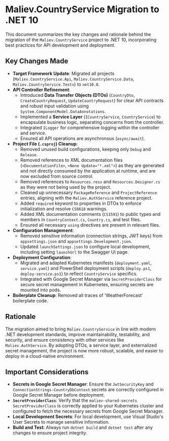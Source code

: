 # Maliev.CountryService Migration to .NET 10

This document summarizes the key changes and rationale behind the migration of the `Maliev.CountryService` project to .NET 10, incorporating best practices for API development and deployment.

## Key Changes Made

*   **Target Framework Update**: Migrated all projects (`Maliev.CountryService.Api`, `Maliev.CountryService.Data`, `Maliev.CountryService.Tests`) to `net10.0`.
*   **API Controller Refinement**:
    *   Introduced **Data Transfer Objects (DTOs)** (`CountryDto`, `CreateCountryRequest`, `UpdateCountryRequest`) for clear API contracts and robust input validation using `System.ComponentModel.DataAnnotations`.
    *   Implemented a **Service Layer** (`ICountryService`, `CountryService`) to encapsulate business logic, separating concerns from the controller.
    *   Integrated `ILogger` for comprehensive logging within the controller and service.
    *   Ensured all API operations are asynchronous (`async/await`).
*   **Project File (`.csproj`) Cleanup**:
    *   Removed unused build configurations, keeping only `Debug` and `Release`.
    *   Removed references to XML documentation files (`<DocumentationFile>`, `<None Update="*.xml">`) as they are generated and not directly consumed by the application at runtime, and are now excluded from source control.
    *   Removed references to `Resources.resx` and `Resources.Designer.cs` as they were not being used by the project.
    *   Cleaned up unnecessary `PackageReference` and `ProjectReference` entries, aligning with the `Maliev.AuthService` reference project.
    *   Added `required` keyword to properties in DTOs to enforce initialization and resolve `CS8618` warnings.
    *   Added XML documentation comments (`CS1591`) to public types and members in `CountryContext.cs`, `Country.cs`, and test files.
    *   Ensured all necessary `using` directives are present in relevant files.
*   **Configuration Management**:
    *   Removed sensitive information (connection strings, JWT keys) from `appsettings.json` and `appsettings.Development.json`.
    *   Updated `launchSettings.json` to configure local development, including setting `launchUrl` to the Swagger UI page.
*   **Deployment Configuration**:
    *   Migrated and adapted Kubernetes manifests (`deployment.yaml`, `service.yaml`) and PowerShell deployment scripts (`deploy.ps1`, `deploy-service.ps1`) to reflect `CountryService` specifics.
    *   Integrated with Google Secret Manager via `SecretProviderClass` for secure secret management in Kubernetes, ensuring secrets are mounted into pods.
*   **Boilerplate Cleanup**: Removed all traces of 'WeatherForecast' boilerplate code.

## Rationale

The migration aimed to bring `Maliev.CountryService` in line with modern .NET development standards, improve maintainability, testability, and security, and ensure consistency with other services like `Maliev.AuthService`. By adopting DTOs, a service layer, and externalized secret management, the project is now more robust, scalable, and easier to deploy in a cloud-native environment.

## Important Considerations

*   **Secrets in Google Secret Manager**: Ensure the `JwtSecurityKey` and `ConnectionStrings-CountryDbContext` secrets are correctly configured in Google Secret Manager before deployment.
*   **`SecretProviderClass`**: Verify that the `maliev-shared-secrets` `SecretProviderClass` is correctly applied to your Kubernetes cluster and configured to fetch the necessary secrets from Google Secret Manager.
*   **Local Development Secrets**: For local development, use Visual Studio's User Secrets to manage sensitive information.
*   **Build and Test**: Always run `dotnet build` and `dotnet test` after any changes to ensure project integrity.
